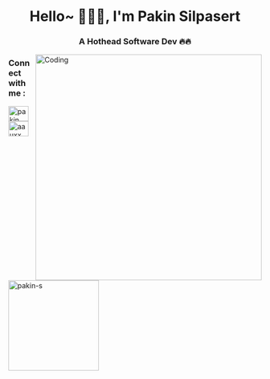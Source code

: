 <h1 align="center">Hello~ 🙋🏻‍♂️, I'm Pakin Silpasert</h1>
<h3 align="center">A Hothead Software Dev 🔥🔥</h3>
<img align="right" alt="Coding" width="450" src="https://media.tenor.com/DBS00qyMl3AAAAAM/bug-developer.gif">

<h3 align="left">Connect with me :</h3>
<p align="left">
<a href="https://fb.com/pakin silpasert" target="blank"><img align="center" src="https://raw.githubusercontent.com/rahuldkjain/github-profile-readme-generator/master/src/images/icons/Social/facebook.svg" alt="pakin silpasert" height="30" width="40" /></a>
<a href="https://instagram.com/aauxx___" target="blank"><img align="center" src="https://raw.githubusercontent.com/rahuldkjain/github-profile-readme-generator/master/src/images/icons/Social/instagram.svg" alt="aauxx___" height="30" width="40" /></a>
</p>

<p><img align="center" height="180" src="https://github-readme-stats.vercel.app/api/top-langs?username=pakin-s&show_icons=true&locale=en&layout=compact" alt="pakin-s" /></p>
